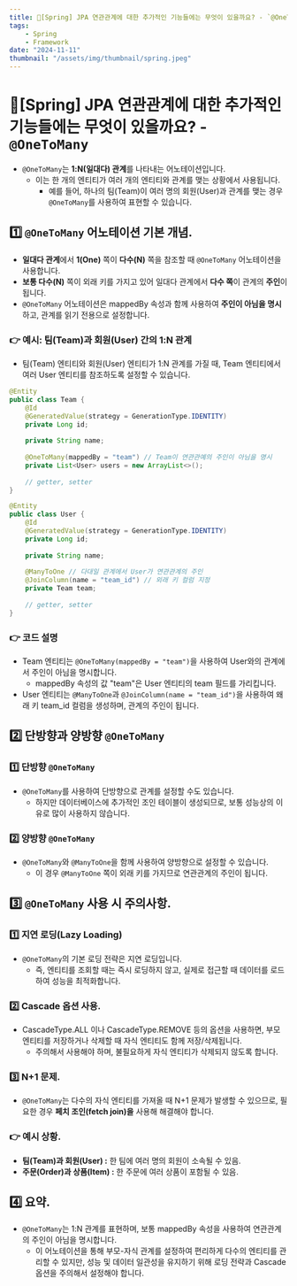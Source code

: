 ```yaml
---
title: 🍃[Spring] JPA 연관관계에 대한 추가적인 기능들에는 무엇이 있을까요? - `@OneToMany`
tags:
    - Spring
    - Framework
date: "2024-11-11"
thumbnail: "/assets/img/thumbnail/spring.jpeg"
---
```


# 🍃[Spring] JPA 연관관계에 대한 추가적인 기능들에는 무엇이 있을까요? - `@OneToMany`
- `@OneToMany`는 **1:N(일대다) 관계**를 나타내는 어노테이션입니다.
    - 이는 한 개의 엔티티가 여러 개의 엔티티와 관계를 맺는 상황에서 사용됩니다.
        - 예를 들어, 하나의 팀(Team)이 여러 명의 회원(User)과 관계를 맺는 경우 `@OneToMany`를 사용하여 표현할 수 있습니다.

## 1️⃣ `@OneToMany` 어노테이션 기본 개념.
- **일대다 관계**에서 **1(One)** 쪽이 **다수(N)** 쪽을 참조할 때 `@OneToMany` 어노테이션을 사용합니다.
- **보통 다수(N)** 쪽이 외래 키를 가지고 있어 일대다 관계에서 **다수 쪽**이 관계의 **주인**이 됩니다.
- `@OneToMany` 어노테이션은 mappedBy 속성과 함께 사용하여 **주인이 아님을 명시**하고, 관계를 읽기 전용으로 설정합니다.

### 👉 예시: 팀(Team)과 회원(User) 간의 1:N 관계
- 팀(Team) 엔티티와 회원(User) 엔티티가 1:N 관계를 가질 때, Team 엔티티에서 여러 User 엔티티를 참조하도록 설정할 수 있습니다.

```java
@Entity
public class Team {
    @Id
    @GeneratedValue(strategy = GenerationType.IDENTITY)
    private Long id;
    
    private String name;
    
    @OneToMany(mappedBy = "team") // Team이 연관관예의 주인이 아님을 명시
    private List<User> users = new ArrayList<>();
    
    // getter, setter
}

@Entity
public class User {
    @Id
    @GeneratedValue(strategy = GenerationType.IDENTITY)
    private Long id;
    
    private String name;
    
    @ManyToOne // 다대일 관계에서 User가 연관관계의 주인
    @JoinColumn(name = "team_id") // 외래 키 컬럼 지정
    private Team team;
    
    // getter, setter
}
```

### 👉 코드 설명
- Team 엔티티는 `@OneToMany(mappedBy = "team")`을 사용하여 User와의 관계에서 주인이 아님을 명시합니다.
    - mappedBy 속성의 값 "team"은 User 엔티티의 team 필드를 가리킵니다.
- User 엔티티는 `@ManyToOne`과 `@JoinColumn(name = "team_id")`을 사용하여 왜래 키 team_id 컬럼을 생성하며, 관계의 주인이 됩니다.

## 2️⃣ 단방향과 양방향 `@OneToMany`

### 1️⃣ 단방향 `@OneToMany`
- `@OneToMany`를 사용하여 단방향으로 관계를 설정할 수도 있습니다.
    - 하지만 데이터베이스에 추가적인 조인 테이블이 생성되므로, 보통 성능상의 이유로 많이 사용하지 않습니다.

### 2️⃣ 양방향 `@OneToMany`
- `@OneToMany`와 `@ManyToOne`을 함께 사용하여 양방향으로 설정할 수 있습니다.
    - 이 경우 `@ManyToOne` 쪽이 외래 키를 가지므로 연관관계의 주인이 됩니다.

## 3️⃣ `@OneToMany` 사용 시 주의사항.

### 1️⃣ 지연 로딩(Lazy Loading)
- `@OneToMany`의 기본 로딩 전략은 지연 로딩입니다.
    - 즉, 엔티티를 조회할 때는 즉시 로딩하지 않고, 실제로 접근할 때 데이터를 로드하여 성능을 최적화합니다.

### 2️⃣ Cascade 옵션 사용.
- CascadeType.ALL 이나 CascadeType.REMOVE 등의 옵션을 사용하면, 부모 엔티티를 저장하거나 삭제할 때 자식 엔티티도 함께 저장/삭제됩니다.
    - 주의해서 사용해야 하며, 불필요하게 자식 엔티티가 삭제되지 않도록 합니다.

### 3️⃣ N+1 문제.
- `@OneToMany`는 다수의 자식 엔티티를 가져올 때 N+1 문제가 발생할 수 있으므로, 필요한 경우 **페치 조인(fetch join)을** 사용해 해결해야 합니다.

### 👉 예시 상황.
- **팀(Team)과 회원(User) :** 한 팀에 여러 명의 회원이 소속될 수 있음.
- **주문(Order)과 상품(Item) :** 한 주문에 여러 상품이 포함될 수 있음.

## 4️⃣ 요약.
- `@OneToMany`는 1:N 관계를 표현하며, 보통 mappedBy 속성을 사용하여 연관관계의 주인이 아님을 명시합니다.
    - 이 어노테이션을 통해 부모-자식 관계를 설정하여 편리하게 다수의 엔티티를 관리할 수 있지만, 성능 및 데이터 일관성을 유지하기 위해 로딩 전략과 Cascade 옵션을 주의해서 설정해야 합니다.
